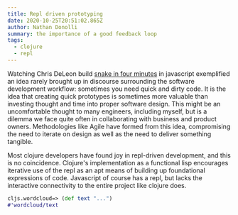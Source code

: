 ```yaml
---
title: Repl driven prototyping
date: 2020-10-25T20:51:02.865Z
author: Nathan Donolli
summary: the importance of a good feedback loop
tags:
  - clojure
  - repl
---
```

Watching Chris DeLeon build [snake in four minutes](https://youtu.be/xGmXxpIj6vs) in javascript exemplified an idea rarely brought up in discourse surrounding the software development workflow: sometimes you need quick and dirty code.  It is the idea that creating quick prototypes is sometimes more valuable than investing thought and time into proper software design.  This might be an uncomfortable thought to many engineers, including myself, but is a dilemma we face quite often in collaborating with business and product owners.  Methodologies like Agile have formed from this idea, compromising the need to iterate on design as well as the need to deliver something tangible.

Most clojure developers have found joy in repl-driven development, and this is no coincidence.  Clojure's implementation as a functional lisp encourages iterative use of the repl as an apt means of building up foundational expressions of code.  Javascript of course has a repl, but lacks the interactive connectivity to the entire project like clojure does.

```clojure
cljs.wordcloud=> (def text "...")
#'wordcloud/text
```